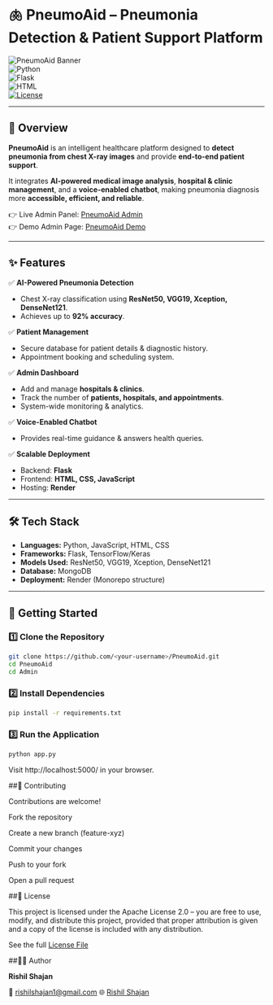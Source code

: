 # 🫁 PneumoAid – Pneumonia Detection & Patient Support Platform  

![PneumoAid Banner](https://img.shields.io/badge/Status-In%20Development-yellow)  
![Python](https://img.shields.io/badge/Python-3.10-blue?logo=python)  
![Flask](https://img.shields.io/badge/Flask-Backend-black?logo=flask)  
![HTML](https://img.shields.io/badge/Frontend-HTML%2FCSS%2FJS-orange?logo=html5)  
[![License](https://img.shields.io/badge/License-Apache%202.0-blue.svg)](./LICENSE)


---

## 🌟 Overview  
**PneumoAid** is an intelligent healthcare platform designed to **detect pneumonia from chest X-ray images** and provide **end-to-end patient support**.  

It integrates **AI-powered medical image analysis**, **hospital & clinic management**, and a **voice-enabled chatbot**, making pneumonia diagnosis more **accessible, efficient, and reliable**.  

👉 Live Admin Panel: [PneumoAid Admin](https://pneumoaid-admin.onrender.com)  
👉 Demo Admin Page: [PneumoAid Demo](https://pneumoaid-demo.onrender.com)

---

## ✨ Features  

✅ **AI-Powered Pneumonia Detection**  
- Chest X-ray classification using **ResNet50, VGG19, Xception, DenseNet121**.  
- Achieves up to **92% accuracy**.  

✅ **Patient Management**  
- Secure database for patient details & diagnostic history.  
- Appointment booking and scheduling system.  

✅ **Admin Dashboard**  
- Add and manage **hospitals & clinics**.  
- Track the number of **patients, hospitals, and appointments**.  
- System-wide monitoring & analytics.  

✅ **Voice-Enabled Chatbot**  
- Provides real-time guidance & answers health queries.  

✅ **Scalable Deployment**  
- Backend: **Flask**  
- Frontend: **HTML, CSS, JavaScript**  
- Hosting: **Render**  

---

## 🛠️ Tech Stack  

- **Languages:** Python, JavaScript, HTML, CSS  
- **Frameworks:** Flask, TensorFlow/Keras  
- **Models Used:** ResNet50, VGG19, Xception, DenseNet121  
- **Database:** MongoDB  
- **Deployment:** Render (Monorepo structure)  

---

## 🚀 Getting Started  

### 1️⃣ Clone the Repository  
```bash
git clone https://github.com/<your-username>/PneumoAid.git
cd PneumoAid
cd Admin
```

### 2️⃣ Install Dependencies
```bash
pip install -r requirements.txt
```

### 3️⃣ Run the Application
```bash
python app.py
```
Visit http://localhost:5000/ in your browser.

##🤝 Contributing

Contributions are welcome!

Fork the repository

Create a new branch (feature-xyz)

Commit your changes

Push to your fork

Open a pull request

##📄 License


This project is licensed under the Apache License 2.0 – you are free to use, modify, and distribute this project, provided that proper attribution is given and a copy of the license is included with any distribution.

See the full [License File](./LICENSE) 

##👨‍💻 Author

**Rishil Shajan**

📧 [rishilshajan1@gmail.com](mailto:rishilshajan1@gmail.com)
🌐 [Rishil Shajan](https://github.com/Rishilshajan)
